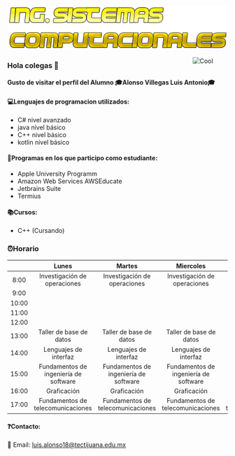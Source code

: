 ![](https://github.com/Luis-Alonso18/Luis-Alonso18/blob/master/Cool%20Text%20-%20Ing%20Sistemas%20Computacionales%20363672177615194.png)

<a href="http://es.cooltext.com" target="_top"><img src="https://cooltext.com/images/ct_pixel.gif" align="Right" width="80" height="15" alt="Cool Text: Generador de Logotipos y Gráficos." border="0" /></a>

### Hola colegas 👋


#### Gusto de visitar el perfil del Alumno 🎓Alonso Villegas Luis Antonio🎓



#### 💻Lenguajes de programacion utilizados:
- C# nivel avanzado
- java nivel básico
- C++ nivel básico
- kotlin nivel básico

#### 💾Programas en los que participo como estudiante:
- Apple University Programm 
- Amazon Web Services AWSEducate 
- Jetbrains Suite
- Termius

#### 📚Cursos:
- C++ (Cursando)

### ⏰Horario
|            |  **Lunes** | **Martes**  | **Miercoles**   | **Jueves** |
|:---:|:---:|:---:|:---:|:---:|
|  8:00|Investigación de operaciones| Investigación de operaciones  | Investigación de operaciones  | Investigación de operaciones  |
| 9:00|   |   |   |   |
| 10:00|   |   |   |   |
| 11:00|   |   |   |   |
| 12:00|   |   |   |   |
| 13:00|  Taller de base de datos |Taller de base de datos   |Taller de base de datos   | Taller de base de datos  |
| 14:00|  Lenguajes de interfaz |Lenguajes de interfaz   | Lenguajes de interfaz  | Lenguajes de interfaz  |
| 15:00| Fundamentos de ingeniería de software  | Fundamentos de ingeniería de software   |  Fundamentos de ingeniería de software  | Fundamentos de ingeniería de software   |
| 16:00|  Graficación | Graficación  | Graficación  |  Graficación |
| 17:00  | Fundamentos de telecomunicaciones  | Fundamentos de telecomunicaciones  | Fundamentos de telecomunicaciones  | Fundamentos de telecomunicaciones  |




#### ❓Contacto:
📧 Email: luis.alonso18@tectijuana.edu.mx

